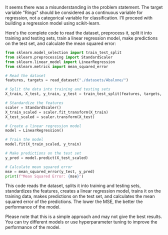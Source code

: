 It seems there was a misunderstanding in the problem statement. The target variable "Rings" should be considered as a continuous variable for regression, not a categorical variable for classification. I'll proceed with building a regression model using scikit-learn.

Here's the complete code to read the dataset, preprocess it, split it into training and testing sets, train a linear regression model, make predictions on the test set, and calculate the mean squared error:

```python
from sklearn.model_selection import train_test_split
from sklearn.preprocessing import StandardScaler
from sklearn.linear_model import LinearRegression
from sklearn.metrics import mean_squared_error

# Read the dataset
features, targets = read_dataset("./datasets/Abalone/")

# Split the data into training and testing sets
X_train, X_test, y_train, y_test = train_test_split(features, targets, test_size=0.2, random_state=42)

# Standardize the features
scaler = StandardScaler()
X_train_scaled = scaler.fit_transform(X_train)
X_test_scaled = scaler.transform(X_test)

# Create a linear regression model
model = LinearRegression()

# Train the model
model.fit(X_train_scaled, y_train)

# Make predictions on the test set
y_pred = model.predict(X_test_scaled)

# Calculate mean squared error
mse = mean_squared_error(y_test, y_pred)
print(f"Mean Squared Error: {mse}")
```

This code reads the dataset, splits it into training and testing sets, standardizes the features, creates a linear regression model, trains it on the training data, makes predictions on the test set, and calculates the mean squared error of the predictions. The lower the MSE, the better the performance of the model.

Please note that this is a simple approach and may not give the best results. You can try different models or use hyperparameter tuning to improve the performance of the model.